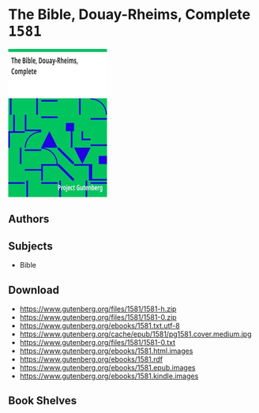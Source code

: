 # The Bible, Douay-Rheims, Complete <kbd>1581</kbd>

![](./cover.medium.jpg "")

## Authors



## Subjects


 - Bible

## Download


 - https://www.gutenberg.org/files/1581/1581-h.zip
 - https://www.gutenberg.org/files/1581/1581-0.zip
 - https://www.gutenberg.org/ebooks/1581.txt.utf-8
 - https://www.gutenberg.org/cache/epub/1581/pg1581.cover.medium.jpg
 - https://www.gutenberg.org/files/1581/1581-0.txt
 - https://www.gutenberg.org/ebooks/1581.html.images
 - https://www.gutenberg.org/ebooks/1581.rdf
 - https://www.gutenberg.org/ebooks/1581.epub.images
 - https://www.gutenberg.org/ebooks/1581.kindle.images

## Book Shelves


